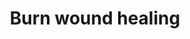 ---
annotations:
- id: CL:0000115
  parent: native cell
  type: Cell Type Ontology
  value: endothelial cell
- id: CL:0000057
  parent: animal cell
  type: Cell Type Ontology
  value: fibroblast
- id: CL:0000186
  parent: native cell
  type: Cell Type Ontology
  value: myofibroblast cell
- id: PW:0000646
  parent: signaling pathway
  type: Pathway Ontology
  value: cell-extracellular matrix signaling pathway
- id: PW:0000023
  parent: regulatory pathway
  type: Pathway Ontology
  value: immune response pathway
- id: CL:0000312
  parent: animal cell
  type: Cell Type Ontology
  value: keratinocyte
authors:
- ExperiMed
- Egonw
- Eweitz
citedin:
- link: 10.3390/nu17050757
  title: Isoschaftoside in Fig Leaf Tea Alleviates Nonalcoholic Fatty Liver Disease
    in Mice via the Regulation of Macrophage Polarity (2025)
communities: []
description: This pathway is part of a systematic review on currently known molecular
  players in burn wound healing in mammalians.
last-edited: 2024-07-22
ndex: null
organisms:
- Mus musculus
redirect_from:
- /index.php/Pathway:WP5056
- /instance/WP5056
- /instance/WP5056_r134368
revision: r134368
schema-jsonld:
- '@context': https://schema.org/
  '@id': https://wikipathways.github.io/pathways/WP5056.html
  '@type': Dataset
  creator:
    '@type': Organization
    name: WikiPathways
  description: This pathway is part of a systematic review on currently known molecular
    players in burn wound healing in mammalians.
  keywords:
  - Acta1
  - CCND1
  - Col1a1
  - EPO
  - Flii
  - Fn1
  - Gja1
  - Hbegf
  - L-Hydroxyproline
  - Lama1
  - 'NO'
  - Nlrp3
  - Nos2
  - Nos3
  - PDRN
  - Pecam1
  - Prodh2
  - TP53
  - Tgfb1
  - Tgfbrap1
  - Tnf
  - Vegfa
  license: CC0
  name: Burn wound healing
seo: CreativeWork
title: Burn wound healing
wpid: WP5056
---